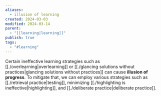 ```yaml
---
aliases:
  - illusion of learning
created: 2024-03-03
modified: 2024-03-14
parent:
  - "[[learning|learning]]"
publish: true
tags:
  - "#learning"
---
```

Certain ineffective learning strategies such as [[./overlearning|overlearning]] or [[./glancing solutions without practices|glancing solutions without practices]] can cause **illusion of progress**. To mitigate that, we can employ various strategies such as [[./retrieval practice|testing]], minimizing [[./highlighting is ineffective|highlighting]], and [[./deliberate practice|deliberate practice]].